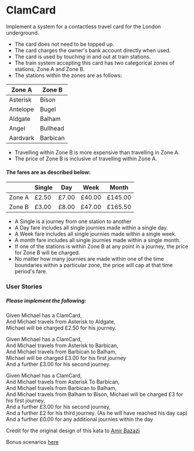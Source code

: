 # ClamCard

Implement a system for a contactless travel card for the London underground.

* The card does not need to be topped up.
* The card charges the owner's bank account directly when used.
* The card is used by touching in and out at train stations.
* The train system accepting this card has two categorical zones of stations, Zone A and Zone B.
* The stations within the zones are as follows:   

| Zone A  | Zone B  |
|---------|---------|
|Asterisk |Bison      |
|Antelope |Bugel       |
|Aldgate  |Balham       |
|Angel    |Bullhead        |
|Aardvark    |Barbican        |

* Travelling within Zone B is more expensive than travelling in Zone A.
* The price of Zone B is inclusive of travelling within Zone A.

#### The fares are as described below:
|   | Single  |  Day | Week  |Month|
|---|---|---|---|---|
|Zone A|£2.50|£7.00|  £40.00|£145.00|
|Zone B|£3.00|£8.00|£47.00|£165.50|

- A Single is a journey from one station to another
- A Day fare includes all single journies made within a single day.
- A Week fare includes all single journies made within a single week.
- A month fare includes all single journies made within a single month.
- If one of the stations is within Zone B at any point in a journey, the price for Zone B will be charged.
- No matter how many journies are made within one of the time boundaries within a particular zone, the price will cap at that time period's fare.

### User Stories
##### Please implement the following:

Given Michael has a ClamCard,  
And Michael travels from Asterisk to Aldgate,  
Michael will be charged £2.50 for his journey.

Given Michael has a ClamCard,  
And Michael travels from Asterisk to Barbican,  
And Michael travels from Barbican to Balham,  
Michael will be charged £3.00 for his first journey  
And a further £3.00 for his second journey.

Given Michael has a ClamCard,  
And Michael travels from Asterisk To Barbican,  
And Michael travels from Barbican to Balham,  
And Michael travels from Balham to Bison,
Michael will be charged £3 for his first journey,  
And a further £3.00 for his second journey,  
And a further £2 for his third journey. (As he will have reached his day cap)    
And a further £0.00 for any additional journies within the day

Credit for the original design of this kata to [Amir Bazazi](https://github.com/amiralibazazi)

Bonus scenarios [here](https://gist.github.com/amiralibazazi/a9d57d40886604887d8e)

